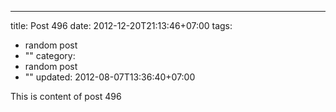 ---
title: Post 496
date: 2012-12-20T21:13:46+07:00
tags:
  - random post
  - ""
category:
  - random post
  - ""
updated: 2012-08-07T13:36:40+07:00

This is content of post 496